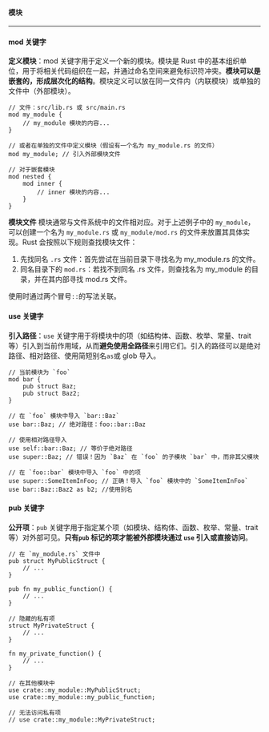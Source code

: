 #### 模块
---

#### mod 关键字

**定义模块**：mod 关键字用于定义一个新的模块。模块是 Rust 中的基本组织单位，用于将相关代码组织在一起，并通过命名空间来避免标识符冲突。**模块可以是嵌套的，形成层次化的结构**。模块定义可以放在同一文件内（内联模块）或单独的文件中（外部模块）。

```
// 文件：src/lib.rs 或 src/main.rs
mod my_module {
    // my_module 模块的内容...
}

// 或者在单独的文件中定义模块（假设有一个名为 my_module.rs 的文件）
mod my_module; // 引入外部模块文件

// 对于嵌套模块
mod nested {
    mod inner {
        // inner 模块的内容...
    }
}

```

**模块文件**
模块通常与文件系统中的文件相对应。对于上述例子中的 `my_module`，可以创建一个名为 `my_module.rs` 或 `my_module/mod.rs` 的文件来放置其具体实现。Rust 会按照以下规则查找模块文件：
 1. 先找同名 `.rs` 文件：首先尝试在当前目录下寻找名为 my_module.rs 的文件。
2. 同名目录下的 `mod.rs`：若找不到同名 .rs 文件，则查找名为 my_module 的目录，并在其内部寻找 mod.rs 文件。

使用时通过两个冒号`::`的写法关联。

#### use 关键字

**引入路径**：`use` 关键字用于将模块中的项（如结构体、函数、枚举、常量、trait 等）引入到当前作用域，从而**避免使用全路径**来引用它们。引入的路径可以是绝对路径、相对路径、使用简短别名`as`或 glob 导入。

```
// 当前模块为 `foo`
mod bar {
    pub struct Baz;
    pub struct Baz2;
}

// 在 `foo` 模块中导入 `bar::Baz`
use bar::Baz; // 绝对路径：foo::bar::Baz

// 使用相对路径导入
use self::bar::Baz; // 等价于绝对路径
use super::Baz; // 错误！因为 `Baz` 在 `foo` 的子模块 `bar` 中，而非其父模块

// 在 `foo::bar` 模块中导入 `foo` 中的项
use super::SomeItemInFoo; // 正确！导入 `foo` 模块中的 `SomeItemInFoo`
use bar::Baz::Baz2 as b2; //使用别名
```

#### pub 关键字

**公开项**：`pub` 关键字用于指定某个项（如模块、结构体、函数、枚举、常量、trait 等）对外部可见。**只有`pub` 标记的项才能被外部模块通过 `use` 引入或直接访问**。

```
// 在 `my_module.rs` 文件中
pub struct MyPublicStruct {
    // ...
}

pub fn my_public_function() {
    // ...
}

// 隐藏的私有项
struct MyPrivateStruct {
    // ...
}

fn my_private_function() {
    // ...
}

// 在其他模块中
use crate::my_module::MyPublicStruct;
use crate::my_module::my_public_function;

// 无法访问私有项
// use crate::my_module::MyPrivateStruct; 
```